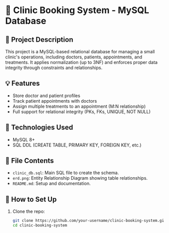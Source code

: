 # 🏥 Clinic Booking System - MySQL Database

## 📘 Project Description
This project is a MySQL-based relational database for managing a small clinic's operations, including doctors, patients, appointments, and treatments. It applies normalization (up to 3NF) and enforces proper data integrity through constraints and relationships.

## 💡 Features
- Store doctor and patient profiles
- Track patient appointments with doctors
- Assign multiple treatments to an appointment (M:N relationship)
- Full support for relational integrity (PKs, FKs, UNIQUE, NOT NULL)

## 🔧 Technologies Used
- MySQL 8+
- SQL DDL (CREATE TABLE, PRIMARY KEY, FOREIGN KEY, etc.)

## 📁 File Contents
- `clinic_db.sql`: Main SQL file to create the schema.
- `erd.png`: Entity Relationship Diagram showing table relationships.
- `README.md`: Setup and documentation.

## 🚀 How to Set Up
1. Clone the repo:
   ```bash
   git clone https://github.com/your-username/clinic-booking-system.git
   cd clinic-booking-system
